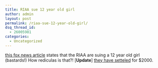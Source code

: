 ```yaml
---
title: RIAA sue 12 year old girl
author: admin
layout: post
permalink: /riaa-sue-12-year-old-girl/
dsq_thread_id:
  - 26005981
categories:
  - Uncategorized
---
```

[this fox news article][1] states that the RIAA are suing a 12 year old girl (bastards!) How rediculas is that?! [**Update**] [they have setteled][2] for $2000.

 [1]: http://www.foxnews.com/story/0,2933,96797,00.html
 [2]: http://news.yahoo.com/news?tmpl=story2&cid=501&u=/ap/20030909/ap_on_en_mu/downloading_music_11&printer=1